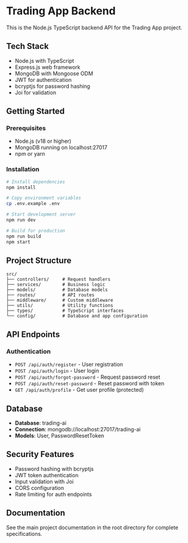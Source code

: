 # Trading App Backend

This is the Node.js TypeScript backend API for the Trading App project.

## Tech Stack
- Node.js with TypeScript
- Express.js web framework
- MongoDB with Mongoose ODM
- JWT for authentication
- bcryptjs for password hashing
- Joi for validation

## Getting Started

### Prerequisites
- Node.js (v18 or higher)
- MongoDB running on localhost:27017
- npm or yarn

### Installation
```bash
# Install dependencies
npm install

# Copy environment variables
cp .env.example .env

# Start development server
npm run dev

# Build for production
npm run build
npm start
```

## Project Structure
```
src/
├── controllers/     # Request handlers
├── services/        # Business logic
├── models/          # Database models
├── routes/          # API routes
├── middleware/      # Custom middleware
├── utils/           # Utility functions
├── types/           # TypeScript interfaces
└── config/          # Database and app configuration
```

## API Endpoints

### Authentication
- `POST /api/auth/register` - User registration
- `POST /api/auth/login` - User login
- `POST /api/auth/forgot-password` - Request password reset
- `POST /api/auth/reset-password` - Reset password with token
- `GET /api/auth/profile` - Get user profile (protected)

## Database
- **Database**: trading-ai
- **Connection**: mongodb://localhost:27017/trading-ai
- **Models**: User, PasswordResetToken

## Security Features
- Password hashing with bcryptjs
- JWT token authentication
- Input validation with Joi
- CORS configuration
- Rate limiting for auth endpoints

## Documentation
See the main project documentation in the root directory for complete specifications.